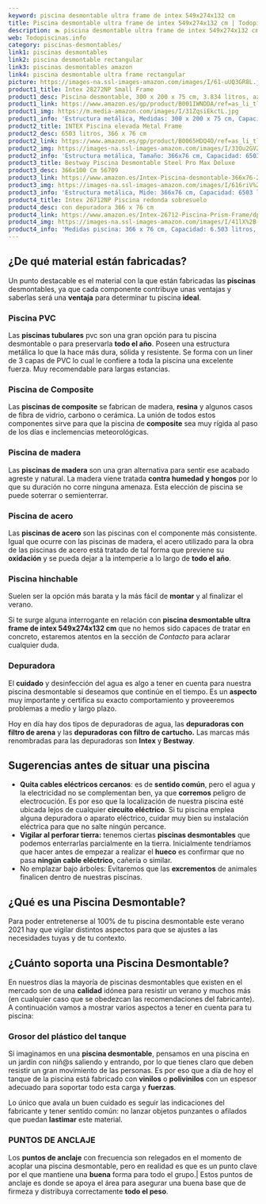 ```yaml
---
keyword: piscina desmontable ultra frame de intex 549x274x132 cm
title: Piscina desmontable ultra frame de intex 549x274x132 cm | Todopiscinas.info
description: 🏊 piscina desmontable ultra frame de intex 549x274x132 cm Ideales para este verano 2021. Aquí puedes comprar piscina desmontable ultra frame de intex 549x274x132 cm y comparar con otras similares. No dejes escapar piscina desmontable ultra frame de intex 549x274x132 cm a un precio realmente tentador.
web: Todopiscinas.info
category: piscinas-desmontables/
link1: piscinas desmontables
link2: piscina desmontable rectangular
link3: piscinas desmontables amazon
link4: piscina desmontable ultra frame rectangular
picture: https://images-na.ssl-images-amazon.com/images/I/61-uUQ3GR8L.jpg
product1_title: Intex 28272NP Small Frame
product1_desc: Piscina desmontable, 300 x 200 x 75 cm, 3.834 litros, azul
product1_link: https://www.amazon.es/gp/product/B001IWNDDA/ref=as_li_tl?ie=UTF8&camp=3638&creative=24630&creativeASIN=B001IWNDDA&linkCode=as2&tag=todopiscinas0e-21&linkId=25b9d647487c889cb6ef56ed63f50ca1
product1_img: https://m.media-amazon.com/images/I/31ZqsiEkctL.jpg
product1_info: 'Estructura metálica, Medidas: 300 x 200 x 75 cm, Capacidad: 3.834 litros, Para 6 personas (+ 6 años), Fácil montaje, Forma rectangular'
product2_title: INTEX Piscina elevada Metal Frame
product2_desc: 6503 litros, 366 x 76 cm
product2_link: https://www.amazon.es/gp/product/B0065HDQ4O/ref=as_li_tl?ie=UTF8&camp=3638&creative=24630&creativeASIN=B0065HDQ4O&linkCode=as2&tag=todopiscinas0e-21&linkId=ed2430e3ba564d3527ee103df33ed7b3
product2_img: https://images-na.ssl-images-amazon.com/images/I/31Ou2GV2SAL.jpg
product2_info: 'Estructura metálica, Tamaño: 366x76 cm, Capacidad: 6503 litros, Forma circular, De 4 a 7 personas (+6 años)'
product3_title: Bestway Piscina Desmontable Steel Pro Max Deluxe
product3_desc: 366x100 Cm 56709
product3_link: https://www.amazon.es/Intex-Piscina-desmontable-366x76-28210NP/dp/B0065HDQ4O?__mk_es_ES=%C3%85M%C3%85%C5%BD%C3%95%C3%91&crid=25UQGV9HG2INI&dchild=1&keywords=piscinas+desmontables&qid=1615854176&sprefix=piscinas+dem%2Caps%2C201&sr=8-5&linkCode=ll1&tag=todopiscinas0e-21&linkId=34f200977c6cbaab1f3f4d9ac0e64755&language=es_ES&ref_=as_li_ss_tl
product3_img: https://images-na.ssl-images-amazon.com/images/I/616riV%2BiY3L.jpg
product3_info: 'Estructura metálica, Mide: 366x76 cm, Capacidad: 6503 litros, De 4 a 7 personas mayores de 6 años, Forma circular, Tecnología Super-Tough'
product4_title: Intex 26712NP Piscina redonda sobresuelo
product4_desc: con depuradora 366 x 76 cm
product4_link: https://www.amazon.es/Intex-26712-Piscina-Prism-Frame/dp/B07FB823GL?__mk_es_ES=%C3%85M%C3%85%C5%BD%C3%95%C3%91&dchild=1&keywords=piscinas+desmontables+con+depuradora&qid=1615936418&sr=8-5&linkCode=ll1&tag=todopiscinas0e-21&linkId=d98699de7830cd471766fa1daa36de34&language=es_ES&ref_=as_li_ss_tl
product4_img: https://images-na.ssl-images-amazon.com/images/I/41lX%2B-YpibL.jpg
product4_info: 'Medidas piscina: 366 x 76 cm, Capacidad: 6.503 litros, Incluye depuradora de cartucha A, Lona resistente triple capa'
---
```




## ¿De qué material están fabricadas?

Un punto destacable es el material con la que están fabricadas las **piscinas** desmontables, ya que cada componente contribuye unas ventajas y saberlas  será una **ventaja** para determinar tu piscina **ideal**.


### Piscina  PVC

Las **piscinas tubulares** pvc son una gran opción para tu piscina desmontable o para preservarla **todo el año**. Poseen una estructura metálica lo que la hace más dura, sólida y resistente. Se forma con un liner de 3 capas de PVC lo cual le confiere a toda la piscina una excelente fuerza. Muy recomendable para largas estancias.


### Piscina de Composite

Las **piscinas de composite** se fabrican de madera, **resina** y algunos casos de fibra de vidrio, carbono o cerámica. La unión de todos estos componentes sirve para que la piscina de **composite** sea muy rígida al paso de los días e inclemencias meteorológicas.


### Piscina de madera

Las **piscinas de madera** son una gran alternativa para sentir ese acabado agreste y natural. La madera viene tratada **contra humedad y hongos** por lo que su duración no corre ninguna amenaza. Esta elección de piscina se puede soterrar o semienterrar.


### Piscina de acero

Las **piscinas de acero** son las piscinas con el componente más consistente. Igual que ocurre con las piscinas de madera, el acero utilizado para la obra de las piscinas de acero está tratado de tal forma que previene su **oxidación** y se pueda dejar a la intemperie a lo largo de **todo el año**.


### Piscina hinchable

Suelen ser la opción más barata y la más fácil de **montar** y  al finalizar el verano.

Si te surge alguna interrogante en relación con **piscina desmontable ultra frame de intex 549x274x132 cm** que no hemos sido capaces de tratar en concreto, estaremos atentos en la sección de _Contacto_ para aclarar cualquier duda.


### Depuradora

El **cuidado** y desinfección del agua es algo a tener en cuenta para nuestra piscina desmontable si deseamos que continúe en el tiempo. Es un **aspecto** muy importante y certifica su exacto comportamiento y proveeremos problemas a medio y largo plazo.

Hoy en día hay dos tipos de depuradoras de agua, las **depuradoras con filtro de arena** y  las **depuradoras** **con filtro de cartucho.** Las marcas más renombradas para las depuradoras son **Intex** y **Bestway**.


## Sugerencias antes de situar una piscina



*   **Quita cables eléctricos cercanos**: es de **sentido común**, pero el agua y la electricidad no se complementan ben, ya que **corremos** peligro de electrocución. Es por eso que la localización de nuestra piscina esté ubicada lejos de cualquier **circuito eléctrico**. Si tu piscina emplea alguna depuradora o aparato eléctrico, cuidar muy bien su instalación eléctrica para que no salte ningún percance.
*   **Vigilar al perforar tierra:** tenemos ciertas **piscinas desmontables** que podemos enterrarlas parcialmente en la tierra. Inicialmente tendríamos que hacer antes de empezar a realizar el **hueco** es confirmar que no pasa **ningún cable eléctrico**, cañería o similar.
*   No emplazar bajo árboles: Evitaremos que las **excrementos** de animales finalicen dentro de nuestras piscinas.

<brand-panel :title=product1_title :desc=product1_desc :img=product1_img :link=product1_link></brand-panel>

<external-banner></external-banner>


<stats-list :link1=link1 :link2=link2 :link3=link3 :link4=link4 :category=category></stats-list>
## ¿Qué es una Piscina Desmontable?



Para poder entretenerse al 100% de tu piscina desmontable este verano 2021 hay que vigilar distintos aspectos para que se ajustes a las necesidades tuyas y de tu contexto.


## ¿Cuánto soporta una Piscina Desmontable?

En nuestros días la mayoría de piscinas desmontables que existen en el mercado son de una **calidad** idónea para resistir un verano y muchos más (en cualquier caso que se obedezcan las recomendaciones del fabricante). A continuación vamos a mostrar varios aspectos a tener en cuenta para tu piscina:


### Grosor del plástico del tanque

Si imaginamos en una **piscina desmontable**, pensamos en una piscina en un jardín con niñ@s saliendo y entrando, por lo que tienes claro que deben resistir un gran movimiento de las personas. Es por eso que a día de hoy el tanque de la piscina está fabricado con **vinilos** o **polivinilos** con un espesor adecuado para soportar todo esta carga y **fuerzas**.

Lo único que avala un	 buen cuidado es seguir las indicaciones del fabricante y tener sentido común: no lanzar objetos punzantes o afilados que puedan **lastimar** este material.


### PUNTOS DE ANCLAJE

Los **puntos de anclaje** con frecuencia son relegados en el momento de acoplar una piscina desmontable, pero en realidad es que es un punto clave por el que mantiene una **buena** forma para todo el grupo.| Estos puntos de anclaje es donde se apoya el área para asegurar una buena base que de firmeza y distribuya correctamente **todo el peso**.